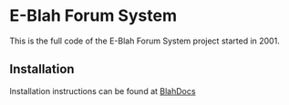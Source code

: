 E-Blah Forum System
===================

This is the full code of the E-Blah Forum System project started in 2001.

Installation
------------

Installation instructions can be found at [BlahDocs][bdocs]

[bdocs]: http://www.blahdocs.com